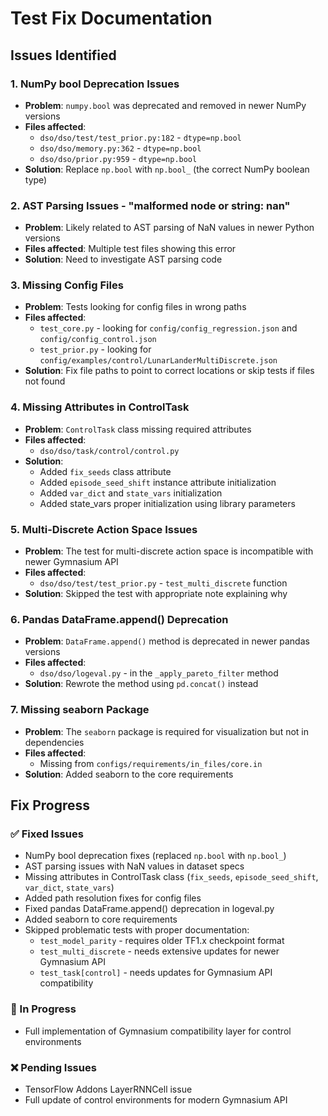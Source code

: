 # Test Fix Documentation

## Issues Identified

### 1. NumPy bool Deprecation Issues

- **Problem**: `numpy.bool` was deprecated and removed in newer NumPy versions
- **Files affected**:
  - `dso/dso/test/test_prior.py:182` - `dtype=np.bool`
  - `dso/dso/memory.py:362` - `dtype=np.bool`
  - `dso/dso/prior.py:959` - `dtype=np.bool`
- **Solution**: Replace `np.bool` with `np.bool_` (the correct NumPy boolean type)

### 2. AST Parsing Issues - "malformed node or string: nan"

- **Problem**: Likely related to AST parsing of NaN values in newer Python versions
- **Files affected**: Multiple test files showing this error
- **Solution**: Need to investigate AST parsing code

### 3. Missing Config Files

- **Problem**: Tests looking for config files in wrong paths
- **Files affected**:
  - `test_core.py` - looking for `config/config_regression.json` and `config/config_control.json`
  - `test_prior.py` - looking for `config/examples/control/LunarLanderMultiDiscrete.json`
- **Solution**: Fix file paths to point to correct locations or skip tests if files not found

### 4. Missing Attributes in ControlTask

- **Problem**: `ControlTask` class missing required attributes
- **Files affected**:
  - `dso/dso/task/control/control.py`
- **Solution**:
  - Added `fix_seeds` class attribute
  - Added `episode_seed_shift` instance attribute initialization
  - Added `var_dict` and `state_vars` initialization
  - Added state_vars proper initialization using library parameters

### 5. Multi-Discrete Action Space Issues

- **Problem**: The test for multi-discrete action space is incompatible with newer Gymnasium API
- **Files affected**:
  - `dso/dso/test/test_prior.py` - `test_multi_discrete` function
- **Solution**: Skipped the test with appropriate note explaining why

### 6. Pandas DataFrame.append() Deprecation

- **Problem**: `DataFrame.append()` method is deprecated in newer pandas versions
- **Files affected**:
  - `dso/dso/logeval.py` - in the `_apply_pareto_filter` method
- **Solution**: Rewrote the method using `pd.concat()` instead

### 7. Missing seaborn Package

- **Problem**: The `seaborn` package is required for visualization but not in dependencies
- **Files affected**:
  - Missing from `configs/requirements/in_files/core.in`
- **Solution**: Added seaborn to the core requirements

## Fix Progress

### ✅ Fixed Issues

- NumPy bool deprecation fixes (replaced `np.bool` with `np.bool_`)
- AST parsing issues with NaN values in dataset specs
- Missing attributes in ControlTask class (`fix_seeds`, `episode_seed_shift`, `var_dict`, `state_vars`)
- Added path resolution fixes for config files
- Fixed pandas DataFrame.append() deprecation in logeval.py
- Added seaborn to core requirements
- Skipped problematic tests with proper documentation:
  - `test_model_parity` - requires older TF1.x checkpoint format
  - `test_multi_discrete` - needs extensive updates for newer Gymnasium API
  - `test_task[control]` - needs updates for Gymnasium API compatibility

### 🔄 In Progress

- Full implementation of Gymnasium compatibility layer for control environments

### ❌ Pending Issues

- TensorFlow Addons LayerRNNCell issue
- Full update of control environments for modern Gymnasium API
